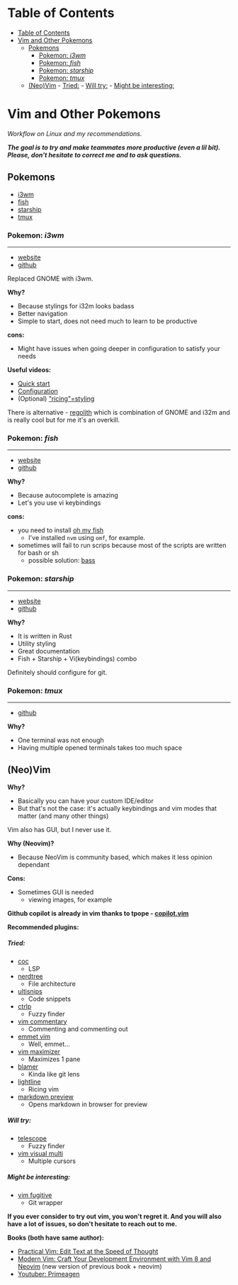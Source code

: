 # Table of Contents

- [Table of Contents](#table-of-contents)
- [Vim and Other Pokemons](#vim-and-other-pokemons)
  - [Pokemons](#pokemons)
    - [Pokemon: _i3wm_](#pokemon-_i3wm_)
    - [Pokemon: _fish_](#pokemon-_fish_)
    - [Pokemon: _starship_](#pokemon-_starship_)
    - [Pokemon: _tmux_](#pokemon-_tmux_)
  - [(Neo)Vim](#neovim)
        - [Tried:](#tried)
        - [Will try:](#will-try)
        - [Might be interesting:](#might-be-interesting)

# Vim and Other Pokemons

_Workflow on Linux and my recommendations._

**_The goal is to try and make teammates more productive (even a lil bit).
Please, don't hesitate to correct me and to ask questions._**

## Pokemons

- [i3wm](#i3wm)
- [fish](#fish)
- [starship](#fish)
- [tmux](#tmux)

### Pokemon: _i3wm_

---

- [website](https://i3wm.org/)
- [github](https://github.com/i3/i3)

Replaced GNOME with i3wm.

**Why?**

- Because stylings for i32m looks badass
- Better navigation
- Simple to start, does not need much to learn to be productive

**cons:**

- Might have issues when going deeper in configuration to satisfy your needs

**Useful videos:**

- [Quick start](https://www.youtube.com/watch?v=j1I63wGcvU4)
- [Configuration](https://www.youtube.com/watch?v=8-S0cWnLBKg)
- (Optional) ["ricing"=styling](https://www.youtube.com/watch?v=ARKIwOlazKI)

There is alternative - [regolith](https://regolith-linux.org/) which is
combination of GNOME and i32m and is really cool but for me it's an overkill.

### Pokemon: _fish_

---

- [website](https://fishshell.com/)
- [github](https://github.com/fish-shell/fish-shell)

**Why?**

- Because autocomplete is amazing
- Let's you use vi keybindings

**cons:**

- you need to install [oh my fish](https://github.com/oh-my-fish/oh-my-fish)
  - I've installed `nvm` using `omf`, for example.
- sometimes will fail to run scrips because most of the scripts are written for
  bash or sh
  - possible solution: [bass](https://github.com/edc/bass)

### Pokemon: _starship_

---

- [website](https://starship.rs/)
- [github](https://github.com/starship/starship)

**Why?**

- It is written in Rust
- Utility styling
- Great documentation
- Fish + Starship + Vi(keybindings) combo

Definitely should configure for git.

### Pokemon: _tmux_

---

- [github](https://github.com/tmux/tmux)

**Why?**

- One terminal was not enough
- Having multiple opened terminals takes too much space

## (Neo)Vim

**Why?**

- Basically you can have your custom IDE/editor
- But that's not the case: it's actually keybindings and vim modes that matter
  (and many other things)

Vim also has GUI, but I never use it.

**Why (Neovim)?**

- Because NeoVim is community based, which makes it less opinion dependant

**Cons:**

- Sometimes GUI is needed
  - viewing images, for example

**Github copilot is already in vim thanks to tpope - [copilot.vim](https://github.com/github/copilot.vim)**

**Recommended plugins:**

##### Tried:

- [coc](https://github.com/neoclide/coc.nvim)
  - LSP
- [nerdtree](https://github.com/preservim/nerdtree)
  - File architecture
- [ultisnips](https://github.com/SirVer/ultisnips)
  - Code snippets
- [ctrlp](https://github.com/ctrlpvim/ctrlp.vim)
  - Fuzzy finder
- [vim commentary](https://github.com/tpope/vim-commentary)
  - Commenting and commenting out
- [emmet vim](https://github.com/mattn/emmet-vim)
  - Well, emmet...
- [vim maximizer](https://github.com/szw/vim-maximizer)
  - Maximizes 1 pane
- [blamer](https://github.com/APZelos/blamer.nvim)
  - Kinda like git lens
- [lightline](https://github.com/itchyny/lightline.vim)
  - Ricing vim
- [markdown preview](https://github.com/iamcco/markdown-preview.nvim)
  - Opens markdown in browser for preview

##### Will try:

- [telescope](https://github.com/nvim-telescope/telescope.nvim)
  - Fuzzy finder
- [vim visual multi](https://github.com/mg979/vim-visual-multi)
  - Multiple cursors

##### Might be interesting:

- [vim fugitive](https://github.com/tpope/vim-fugitive)
  - Git wrapper

**If you ever consider to try out vim, you won't regret it. And you will also
have a lot of issues, so don't hesitate to reach out to me.**

**Books (both have same author):**

- [Practical Vim: Edit Text at the Speed of Thought](https://b-ok.asia/book/5103162/425395)
- [Modern Vim: Craft Your Development Environment with Vim 8 and Neovim](https://b-ok.asia/book/3515981/579b1b) (new version of previous book + neovim)
- [Youtuber: Primeagen](https://www.youtube.com/channel/UC8ENHE5xdFSwx71u3fDH5Xw)
